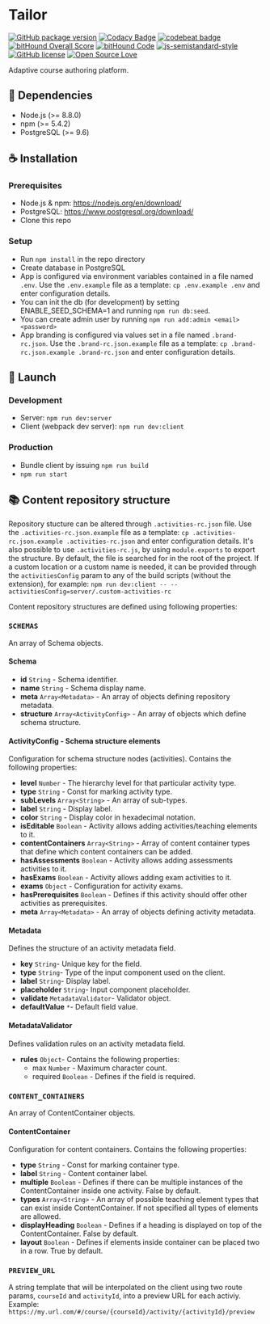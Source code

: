 # Tailor

[![GitHub package version](https://img.shields.io/github/package-json/v/ExtensionEngine/tailor.svg)](https://github.com/ExtensionEngine/tailor/blob/develop/package.json#L3)
[![Codacy Badge](https://api.codacy.com/project/badge/Grade/d6d198f9c56b4ca799b4624c5bb3e16c?branch=develop)](https://www.codacy.com/app/underscope/tailor?utm_source=github.com&amp;utm_medium=referral&amp;utm_content=ExtensionEngine/tailor&amp;utm_campaign=Badge_Grade)
[![codebeat badge](https://codebeat.co/badges/f577cd02-ad4f-464d-8afc-be153929703d)](https://codebeat.co/projects/github-com-extensionengine-tailor-develop)
[![bitHound Overall Score](https://www.bithound.io/github/ExtensionEngine/tailor/badges/score.svg)](https://www.bithound.io/github/ExtensionEngine/tailor)
[![bitHound Code](https://www.bithound.io/github/ExtensionEngine/tailor/badges/code.svg)](https://www.bithound.io/github/ExtensionEngine/tailor)
[![js-semistandard-style](https://img.shields.io/badge/code%20style-semistandard-brightgreen.svg)](https://github.com/Flet/semistandard)
[![GitHub license](https://img.shields.io/github/license/ExtensionEngine/tailor.svg)](https://github.com/ExtensionEngine/tailor/blob/develop/LICENSE)
[![Open Source Love](https://badges.frapsoft.com/os/v2/open-source.svg?v=102)](https://github.com/ellerbrock/open-source-badge/)

Adaptive course authoring platform.


## :blue_book: Dependencies
* Node.js (>= 8.8.0)
* npm (>= 5.4.2)
* PostgreSQL (>= 9.6)

## :coffee: Installation

### Prerequisites
* Node.js & npm: https://nodejs.org/en/download/
* PostgreSQL: https://www.postgresql.org/download/
* Clone this repo

### Setup
* Run `npm install` in the repo directory
* Create database in PostgreSQL
* App is configured via environment variables contained in a file named `.env`.
Use the `.env.example` file as a template: `cp .env.example .env` and enter
configuration details.
* You can init the db (for development) by setting ENABLE_SEED_SCHEMA=1
and running `npm run db:seed`.
* You can create admin user by running `npm run add:admin <email> <password>`
* App branding is configured via values set in a file named `.brand-rc.json`.
Use the `.brand-rc.json.example` file as a template: `cp .brand-rc.json.example .brand-rc.json` and enter configuration details.

## :rocket: Launch

### Development
* Server: `npm run dev:server`
* Client (webpack dev server): `npm run dev:client`

### Production
* Bundle client by issuing `npm run build`
* `npm run start`

## :books: Content repository structure
Repository stucture can be altered through `.activities-rc.json` file. Use the `.activities-rc.json.example` file as a template: `cp .activities-rc.json.example .activities-rc.json` and enter configuration details. It's also possible to use `.activities-rc.js`, by using `module.exports` to export the structure.
By default, the file is searched for in the root of the project. If a custom location or a custom name is needed, it can be provided through the `activitiesConfig` param to any of the build scripts (without the extension), for example:
`npm run dev:client -- --activitiesConfig=server/.custom-activities-rc`

Content repository structures are defined using following properties:

### `SCHEMAS`
An array of Schema objects.

#### Schema
* **id** `String` - Schema identifier.
* **name** `String` - Schema display name.
* **meta** `Array<Metadata>` - An array of objects defining repository metadata.
* **structure** `Array<ActivityConfig>` - An array of objects which define schema structure.

#### ActivityConfig - Schema structure elements
Configuration for schema structure nodes (activities). Contains the following properties:
* **level** `Number` - The hierarchy level for that particular activity type.
* **type** `String` - Const for marking activity type.
* **subLevels** `Array<String>` - An array of sub-types.
* **label** `String` - Display label.
* **color** `String` - Display color in hexadecimal notation.
* **isEditable** `Boolean` - Activity allows adding activities/teaching elements to it.
* **contentContainers** `Array<String>` - Array of content container types that define which content containers can be added.
* **hasAssessments** `Boolean` - Activity allows adding assessments activities to it.
* **hasExams** `Boolean` - Activity allows adding exam activities to it.
* **exams** `Object` - Configuration for activity exams.
* **hasPrerequisites** `Boolean` - Defines if this activity should offer other activities as prerequisites.
* **meta** `Array<Metadata>` - An array of objects defining activity metadata.

#### Metadata
Defines the structure of an activity metadata field.
* **key** `String`- Unique key for the field.
* **type** `String`- Type of the input component used on the client.
* **label** `String`- Display label.
* **placeholder** `String`- Input component placeholder.
* **validate** `MetadataValidator`- Validator object.
* **defaultValue** `*`- Default field value.

#### MetadataValidator
Defines validation rules on an activity metadata field.
* **rules** `Object`- Contains the following properties:
  * max `Number` - Maximum character count.
  * required `Boolean` - Defines if the field is required.

### `CONTENT_CONTAINERS`
An array of ContentContainer objects.

#### ContentContainer
Configuration for content containers. Contains the following properties:
* **type** `String` - Const for marking container type.
* **label** `String` - Content container label.
* **multiple** `Boolean` - Defines if there can be multiple instances of the ContentContainer inside one activity. False by default.
* **types** `Array<String>` - An array of possible teaching element types that can exist inside ContentContainer. If not specified all types of elements are allowed.
* **displayHeading** `Boolean` - Defines if a heading is displayed on top of the ContentContainer. False by default.
* **layout** `Boolean` - Defines if elements inside container can be placed two in a row. True by default.

### `PREVIEW_URL`
A string template that will be interpolated on the client using two route params, `courseId` and `activityId`, into a preview URL for each activiy. Example:
`https://my.url.com/#/course/{courseId}/activity/{activityId}/preview`
